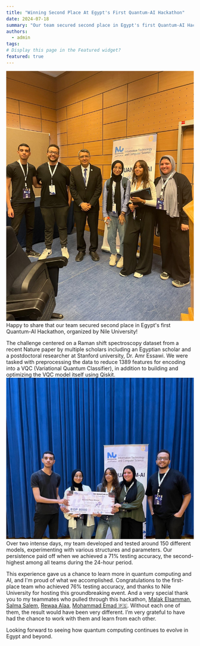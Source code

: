 ```yaml
---
title: "Winning Second Place At Egypt's First Quantum-AI Hackathon"
date: 2024-07-18
summary: "Our team secured second place in Egypt's first Quantum-AI Hackathon, organized by Nile University!"
authors:
  - admin
tags:
# Display this page in the Featured widget?
featured: true
---
```



![image](./1721200649899.jpeg "Photo with Dr. Ahmed El-Mahdy, Dean of NU's ITCS")
Happy to share that our team secured second place in Egypt's first Quantum-AI Hackathon, organized by Nile University! 

The challenge centered on a Raman shift spectroscopy dataset from a recent Nature paper by multiple scholars including an Egyptian scholar and a postdoctoral researcher at Stanford university, Dr. Amr Essawi. We were tasked with preprocessing the data to reduce 1389 features for encoding into a VQC (Variational Quantum Classifier), in addition to building and optimizing the VQC model itself using Qiskit.  
![image](./1721200649595.jpeg "Our Team Winning Second Place")
Over two intense days, my team developed and tested around 150 different models, experimenting with various structures and parameters. Our persistence paid off when we achieved a 71% testing accuracy, the second-highest among all teams during the 24-hour period.  
  
This experience gave us a chance to learn more in quantum computing and AI, and I'm proud of what we accomplished. Congratulations to the first-place team who achieved 76% testing accuracy, and thanks to Nile University for hosting this groundbreaking event. And a very special thank you to my teammates who pulled through this hackathon, [](https://www.linkedin.com/in/ACoAADpwccgBYLiIBdO8Kn7BYQGJY9yGINhRb9k)[Malak Elsamman](https://www.linkedin.com/in/malak-elsamman-860424234/), [](https://www.linkedin.com/in/ACoAADoPhyYBV1LrYHD1nsBC8D_UJPDk3CCXn7w)[Salma Salem](https://www.linkedin.com/in/salma-salem-086281232/), [](https://www.linkedin.com/in/ACoAADyWg1YB9W9wfipvKbwgSDcnOeiXQ_JPq64)[Rewaa Alaa](https://www.linkedin.com/in/rewaa-alaa-69a50a244/), [](https://www.linkedin.com/in/ACoAADuWij8BkKX4wONmvQhLaCWoyNx6enJ_VOk)[Mohammad Emad 🇵🇸](https://www.linkedin.com/in/mohammad-emad-%F0%9F%87%B5%F0%9F%87%B8-67b97a23a/). Without each one of them, the result would have been very different. I’m very grateful to have had the chance to work with them and learn from each other.  
  
Looking forward to seeing how quantum computing continues to evolve in Egypt and beyond.
